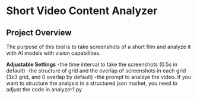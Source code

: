 # Short Video Content Analyzer

## Project Overview
The purpose of this tool is to take screenshots of a short film and analyze it with AI models with vision capabilities.

**Adjustable Settings**
-the time interval to take the screenshots (0.5s in default)
-the structure of grid and the overlap of screenshots in each grid (3x3 grid, and 0 overlap by default)
-the prompt to analzye the video. If you want to structure the analysis in a structured json market, you need to adjust the code in analyzer1.py